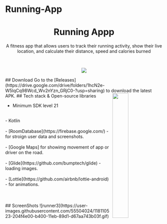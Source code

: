 # Running-App

<h1 align="center">Running Appp</h1>
<p align="center">  
A fitness app that allows users to track their running activity, show their
live location, and calculate their distance, speed and calories burned
</p>
</br>
<p align="center">
<img src="https://user-images.githubusercontent.com/55504024/126123701-95675950-ce65-42ac-b87c-1f67a0c41169.jpg"/>
</p>
## Download
Go to the [Releases](https://drive.google.com/drive/folders/1hcN2e-W5lqCq98Wcd_Wv2nYzn_GRjC0-?usp=sharing) to download the latest APK.
<img src="/screenshots/appworking.gif" align="right" width="32%"/>
## Tech stack & Open-source libraries

- Minimum SDK level 21
<br>
- Kotlin
</br>
<br>
- [RoomDatabase](https://firebase.google.com/) - for stroign user data and screenshots. 
</br>
<br>
- [Google Maps] for showimg movement of app or driver on the road.
</br>
<br>
- [Glide](https://github.com/bumptech/glide) - loading images.
</br>
<br>
- [Lottie](https://github.com/airbnb/lottie-android) - for animations.
</br>
</br>
</br>
</br>
## ScreenShots
![runner3](https://user-images.githubusercontent.com/55504024/118110523-204f4e00-b400-11eb-89d1-d67aa743b03f.gif)
